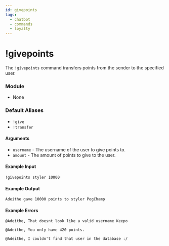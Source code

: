 ```yaml
---
id: givepoints
tags:
  - chatbot
  - commands
  - loyalty
---
```

# !givepoints

The `!givepoints` command transfers points from the sender to the specified user.

### Module

- None

### Default Aliases

- `!give`
- `!transfer`

#### Arguments

- `username` - The username of the user to give points to.
- `amount` - The amount of points to give to the user.

#### Example Input

```
!givepoints styler 10000
```

#### Example Output

```
Adeithe gave 10000 points to styler PogChamp
```

#### Example Errors

```
@Adeithe, That doesnt look like a valid username Keepo

@Adeithe, You only have 420 points.

@Adeithe, I couldn't find that user in the database :/
```

